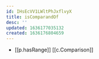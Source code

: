 ```yaml
---
id: IHsEcVV1LWltPhJxflvyX
title: isComparandOf
desc: ''
updated: 1636177035132
created: 1636176804659
---
```




- [[p.hasRange]] [[c.Comparison]] 
